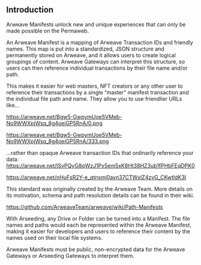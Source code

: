 ## Introduction
Arweave Manifests unlock new and unique experiences that can only be made possible on the Permaweb.

An Arweave Manifest is a mapping of Arweave Transaction IDs and friendly names. This map is put into a standardized, JSON structure and permanently stored on Arweave, and it allows users to create logical groupings of content. Arweave Gateways can interpret this structure, so users can then reference individual transactions by their file name and/or path.

This makes it easier for web masters, NFT creators or any other user to reference their transactions by a single “master” manifest transaction and the individual file path and name. They allow you to use friendlier URLs like...

https://arweave.net/Bgw5-GwpymUoe5VMeb-No9WWXpjWsq_8g4oeiGP5RnA/0.png

https://arweave.net/Bgw5-GwpymUoe5VMeb-No9WWXpjWsq_8g4oeiGP5RnA/333.png

...rather than opaque Arweave transaction IDs that ordinarily reference your data:
https://arweave.net/ISvPQyG8qWzJ1Pv5em5xK8Ht38HZ3ub1fPHbFEqDPK0

https://arweave.net/nHuFsR2Y-e_qtnsmj0avn37CTWxlZ4zvG_CKwtldK3I

This standard was originally created by the Arweave Team. More details on its motivation, schema and path resolution details can be found in their wiki.

https://github.com/ArweaveTeam/arweave/wiki/Path-Manifests

With Arseeding, any Drive or Folder can be turned into a Manifest. The file names and paths would each be represented within the Arweave Manifest, making it easier for developers and users to reference their content by the names used on their local file systems.

Arweave Manifests must be public, non-encrypted data for the Arweave Gateways or Arseeding Gateways to interpret them.